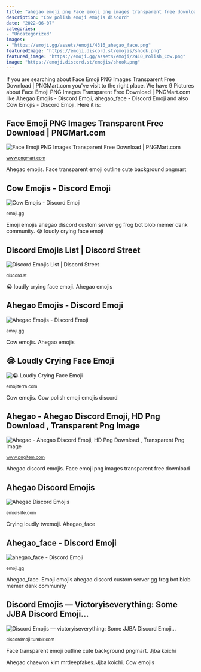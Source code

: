 ```yaml
---
title: "ahegao emoji png Face emoji png images transparent free download"
description: "Cow polish emoji emojis discord"
date: "2022-06-07"
categories:
- "Uncategorized"
images:
- "https://emoji.gg/assets/emoji/4316_ahegao_face.png"
featuredImage: "https://emoji.discord.st/emojis/shook.png"
featured_image: "https://emoji.gg/assets/emoji/2410_Polish_Cow.png"
image: "https://emoji.discord.st/emojis/shook.png"
---
```


If you are searching about Face Emoji PNG Images Transparent Free Download | PNGMart.com you've visit to the right place. We have 9 Pictures about Face Emoji PNG Images Transparent Free Download | PNGMart.com like Ahegao Emojis - Discord Emoji, ahegao_face - Discord Emoji and also Cow Emojis - Discord Emoji. Here it is:

## Face Emoji PNG Images Transparent Free Download | PNGMart.com

![Face Emoji PNG Images Transparent Free Download | PNGMart.com](http://www.pngmart.com/files/12/Cute-Outline-Face-Art-Emoji-Transparent-Background.png "😭 loudly crying face emoji")

<small>www.pngmart.com</small>

Ahegao emojis. Face transparent emoji outline cute background pngmart

## Cow Emojis - Discord Emoji

![Cow Emojis - Discord Emoji](https://emoji.gg/assets/emoji/2410_Polish_Cow.png "Discord emoji ahegao emojis memes transparent pngfind pngitem")

<small>emoji.gg</small>

Emoji emojis ahegao discord custom server gg frog bot blob memer dank community. 😭 loudly crying face emoji

## Discord Emojis List | Discord Street

![Discord Emojis List | Discord Street](https://emoji.discord.st/emojis/shook.png "Emoji emojis ahegao discord custom server gg frog bot blob memer dank community")

<small>discord.st</small>

😭 loudly crying face emoji. Ahegao emojis

## Ahegao Emojis - Discord Emoji

![Ahegao Emojis - Discord Emoji](https://emoji.gg/assets/emoji/6229_ahegaoegirl.png "Ahegao chaewon kim mrdeepfakes")

<small>emoji.gg</small>

Cow emojis. Ahegao emojis

## 😭 Loudly Crying Face Emoji

![😭 Loudly Crying Face Emoji](https://images.emojiterra.com/twitter/512px/1f62d.png "Ahegao_face")

<small>emojiterra.com</small>

Cow emojis. Cow polish emoji emojis discord

## Ahegao - Ahegao Discord Emoji, HD Png Download , Transparent Png Image

![Ahegao - Ahegao Discord Emoji, HD Png Download , Transparent Png Image](https://png.pngitem.com/pimgs/s/399-3998810_ahegao-emoji-hd-png-download.png "😭 loudly crying face emoji")

<small>www.pngitem.com</small>

Ahegao discord emojis. Face emoji png images transparent free download

## Ahegao Discord Emojis

![Ahegao Discord Emojis](https://i.pinimg.com/originals/e4/0d/ff/e40dff4f0d22843a4802c1fa75e527aa.png "Cow emojis")

<small>emojislife.com</small>

Crying loudly twemoji. Ahegao_face

## Ahegao_face - Discord Emoji

![ahegao_face - Discord Emoji](https://emoji.gg/assets/emoji/4316_ahegao_face.png "Cow polish emoji emojis discord")

<small>emoji.gg</small>

Ahegao_face. Emoji emojis ahegao discord custom server gg frog bot blob memer dank community

## Discord Emojis — Victoryiseverything: Some JJBA Discord Emoji...

![Discord Emojis — victoryiseverything: Some JJBA Discord Emoji...](https://66.media.tumblr.com/a4296c460c08ddb569cbe6d0095b0348/97eb9b443559692e-69/s640x960/ef370b36e1977b89f6c81683df4a9f410f48d26b.png "Discord emojis — victoryiseverything: some jjba discord emoji...")

<small>discordmoji.tumblr.com</small>

Face transparent emoji outline cute background pngmart. Jjba koichi

Ahegao chaewon kim mrdeepfakes. Jjba koichi. Cow emojis
